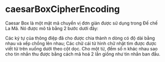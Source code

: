 # caesarBoxCipherEncoding
Caesar Box là một mật mã chuyển vị đơn giản được sử dụng trong Đế chế La Mã. Nó được mô tả bằng 2 bước dưới đây:

Các ký tự của thông điệp đã cho được chia thành n dòng có độ dài bằng nhau và xếp chồng lên nhau;
Các chữ cái từ hình chữ nhật tìm được được viết từ trên xuống dưới theo cột dọc.
Cho một từ, đếm số n khác nhau sao cho tin nhắn thu được bằng cách mã hoá 2 lần giống như tin nhắn ban đầu.
